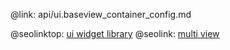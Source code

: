 @link: api/ui.baseview_container_config.md

@seolinktop: [ui widget library](https://webix.com)
@seolink: [multi view](https://webix.com/widget/multiview/)